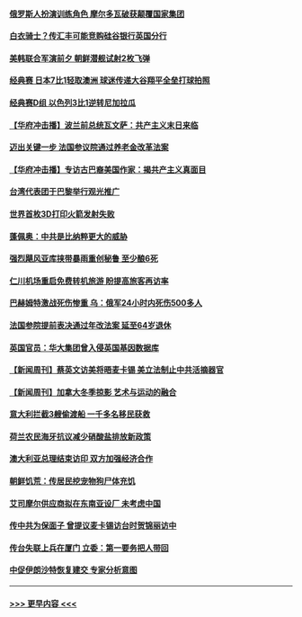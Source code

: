 #### [俄罗斯人扮演训练角色 摩尔多瓦破获颠覆国家集团](../pages/prog202/a103667953.md?t=03131843) 
#### [白衣骑士？传汇丰可能竞购硅谷银行英国分行](../pages/prog202/a103667937.md?t=03131843) 
#### [美韩联合军演前夕 朝鲜潜舰试射2枚飞弹](../pages/prog202/a103667919.md?t=03131843) 
#### [经典赛 日本7比1轻取澳洲 球迷传递大谷翔平全垒打球拍照](../pages/prog202/a103667882.md?t=03131843) 
#### [经典赛D组 以色列3比1逆转尼加拉瓜](../pages/prog202/a103667870.md?t=03131843) 
#### [【华府冲击播】波兰前总统瓦文萨：共产主义末日来临](../pages/prog202/a103667747.md?t=03131843) 
#### [迈出关键一步 法国参议院通过养老金改革法案](../pages/prog202/a103667745.md?t=03131843) 
#### [【华府冲击播】专访古巴裔美国作家：揭共产主义真面目](../pages/prog202/a103667530.md?t=03131843) 
#### [台湾代表团于巴黎举行观光推广](../pages/prog202/a103667538.md?t=03131843) 
#### [世界首枚3D打印火箭发射失败](../pages/prog202/a103667527.md?t=03131843) 
#### [蓬佩奥：中共是比纳粹更大的威胁](../pages/prog202/a103667410.md?t=03131843) 
#### [强烈飓风亚库挟带暴雨重创秘鲁 至少酿6死](../pages/prog202/a103667385.md?t=03131843) 
#### [仁川机场重启免费转机旅游 盼提高旅客再访率](../pages/prog202/a103667308.md?t=03131843) 
#### [巴赫姆特激战死伤惨重 乌：俄军24小时内死伤500多人](../pages/prog202/a103667276.md?t=03131843) 
#### [法国参院提前表决通过年改法案 延至64岁退休](../pages/prog202/a103667221.md?t=03131843) 
#### [英国官员：华大集团曾入侵英国基因数据库](../pages/prog202/a103667176.md?t=03131843) 
#### [【新闻周刊】蔡英文访美将晤麦卡锡 美立法制止中共活摘器官](../pages/prog202/a103667099.md?t=03131843) 
#### [【新闻周刊】加拿大冬季掠影 艺术与运动的融合](../pages/prog202/a103667096.md?t=03131843) 
#### [意大利拦截3艘偷渡船 一千多名移民获救](../pages/prog202/a103667051.md?t=03131843) 
#### [荷兰农民海牙抗议减少硝酸盐排放新政策](../pages/prog202/a103667050.md?t=03131843) 
#### [澳大利亚总理结束访印 双方加强经济合作](../pages/prog202/a103667053.md?t=03131843) 
#### [朝鲜饥荒：传居民挖宠物狗尸体充饥](../pages/prog202/a103667028.md?t=03131843) 
#### [艾司摩尔供应商拟在东南亚设厂 未考虑中国](../pages/prog202/a103666962.md?t=03131843) 
#### [传中共为保面子 曾提议麦卡锡访台时贺锦丽访中](../pages/prog202/a103666954.md?t=03131843) 
#### [传台失联上兵在厦门 立委：第一要务把人带回](../pages/prog202/a103666856.md?t=03131843) 
#### [中促伊朗沙特恢复建交 专家分析意图](../pages/prog202/a103666859.md?t=03131843) 

----
#### [ >>> 更早内容 <<< ](../indexes/prog202-earlier.md)
